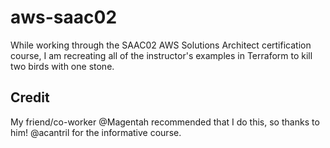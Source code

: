 # aws-saac02

While working through the SAAC02 AWS Solutions Architect certification course, I am recreating all of the instructor's examples in Terraform to kill two birds with one stone.

## Credit

My friend/co-worker @Magentah recommended that I do this, so thanks to him!
@acantril for the informative course.
